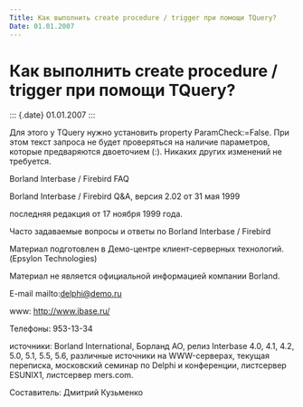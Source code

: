 ```yaml
---
Title: Как выполнить create procedure / trigger при помощи TQuery?
Date: 01.01.2007
---
```



Как выполнить create procedure / trigger при помощи TQuery?
===========================================================

::: {.date}
01.01.2007
:::

Для этого у TQuery нужно установить property ParamCheck:=False. При этом
текст запроса не будет проверяться на наличие параметров, которые
предваряются двоеточием (:). Никаких других изменений не требуется.

Borland Interbase / Firebird FAQ

Borland Interbase / Firebird Q&A, версия 2.02 от 31 мая 1999

последняя редакция от 17 ноября 1999 года.

Часто задаваемые вопросы и ответы по Borland Interbase / Firebird

Материал подготовлен в Демо-центре клиент-серверных технологий. (Epsylon
Technologies)

Материал не является официальной информацией компании Borland.

E-mail mailto:delphi@demo.ru

www: http://www.ibase.ru/

Телефоны: 953-13-34

источники: Borland International, Борланд АО, релиз Interbase 4.0, 4.1,
4.2, 5.0, 5.1, 5.5, 5.6, различные источники на WWW-серверах, текущая
переписка, московский семинар по Delphi и конференции, листсервер
ESUNIX1, листсервер mers.com.

Cоставитель: Дмитрий Кузьменко
